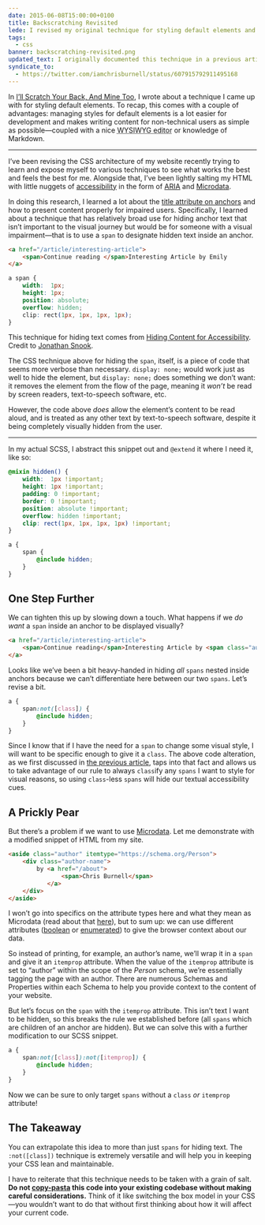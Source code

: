 ```yaml
---
date: 2015-06-08T15:00:00+0100
title: Backscratching Revisited
lede: I revised my original technique for styling default elements and took it a step further to scratch the greatest number of backs.
tags:
  - css
banner: backscratching-revisited.png
updated_text: I originally documented this technique in a previous article, <a href="https://chrisburnell.com/article/ill-scratch-your-back">I’ll Scratch Your Back, And Mine Too</a>, but have updated the techniques and explanation here to reflect accessibility needs and to better convey the message; although, I no longer use Microdata, opting for [Microformats](http://microformats.org/) instead.
syndicate_to:
  - https://twitter.com/iamchrisburnell/status/607915792911495168
---
```


In [I’ll Scratch Your Back, And Mine Too](/article/ill-scratch-your-back/), I wrote about a technique I came up with for styling default elements. To recap, this comes with a couple of advantages: managing styles for default elements is a lot easier for development and makes writing content for non-technical users as simple as possible—coupled with a nice <abbr title="What You See Is What You Get">WYSIWYG editor</abbr> or knowledge of Markdown.


--------


I’ve been revising the CSS architecture of my website recently trying to learn and expose myself to various techniques to see what works the best and feels the best for me. Alongside that, I’ve been lightly salting my HTML with little nuggets of [accessibility](https://www.a11yproject.com/) in the form of [ARIA](http://html5doctor.com/using-aria-in-html/) and [Microdata](https://schema.org/docs/documents.html).

In doing this research, I learned a lot about the [title attribute on anchors](https://silktide.com/blog/i-thought-title-text-improved-accessibility-i-was-wrong/) and how to present content properly for impaired users. Specifically, I learned about a technique that has relatively broad use for hiding anchor text that isn’t important to the visual journey but would be for someone with a visual impairment—that is to use a `span` to designate hidden text inside an anchor.

```html
<a href="/article/interesting-article">
    <span>Continue reading </span>Interesting Article by Emily
</a>
```

```css
a span {
    width:  1px;
    height: 1px;
    position: absolute;
    overflow: hidden;
    clip: rect(1px, 1px, 1px, 1px);
}
```

<aside><p>This technique for hiding text comes from <a rel="external" href="https://snook.ca/archives/html_and_css/hiding-content-for-accessibility">Hiding Content for Accessibility</a>. Credit to <a rel="external" href="https://snook.ca">Jonathan Snook</a>.</p></aside>

The CSS technique above for hiding the `span`, itself, is a piece of code that seems more verbose than necessary. `display: none;` would work just as well to hide the element, but `display: none;` does something we don’t want: it removes the element from the flow of the page, meaning it *won’t* be read by screen readers, text-to-speech software, etc.

However, the code above *does* allow the element’s content to be read aloud, and is treated as any other text by text-to-speech software, despite it being completely visually hidden from the user.


--------


In my actual SCSS, I abstract this snippet out and `@extend` it where I need it, like so:

```scss
@mixin hidden() {
    width:  1px !important;
    height: 1px !important;
    padding: 0 !important;
    border: 0 !important;
    position: absolute !important;
    overflow: hidden !important;
    clip: rect(1px, 1px, 1px, 1px) !important;
}

a {
    span {
        @include hidden;
    }
}
```

## One Step Further

We can tighten this up by slowing down a touch. What happens if we *do want* a `span` inside an anchor to be displayed visually?

```html
<a href="/article/interesting-article">
    <span>Continue reading</span>Interesting Article by <span class="author--emily">Emily</span>
</a>
```

Looks like we’ve been a bit heavy-handed in hiding *all* `spans` nested inside anchors because we can’t differentiate here between our two `spans`. Let’s revise a bit.

```scss
a {
    span:not([class]) {
        @include hidden;
    }
}
```

Since I know that if I have the need for a `span` to change some visual style, I will want to be specific enough to give it a `class`. The above code alteration, as we first discussed in [the previous article](/article/ill-scratch-your-back/), taps into that fact and allows us to take advantage of our rule to always `class`ify any `spans` I want to style for visual reasons, so using `class`-less `spans` will hide our textual accessibility cues.


## A Prickly Pear

But there’s a problem if we want to use [Microdata](https://schema.org/docs/documents.html). Let me demonstrate with a modified snippet of HTML from my site.

```html
<aside class="author" itemtype="https://schema.org/Person">
    <div class="author-name">
        by <a href="/about">
               <span>Chris Burnell</span>
           </a>
    </div>
</aside>
```

I won’t go into specifics on the attribute types here and what they mean as Microdata (read about that [here](https://schema.org/Person)), but to sum up: we can use different attributes ([boolean](https://html.spec.whatwg.org/#boolean-attributes) or [enumerated](https://html.spec.whatwg.org/#keywords-and-enumerated-attributes)) to give the browser context about our data.

So instead of printing, for example, an author’s name, we’ll wrap it in a `span` and give it an `itemprop` attribute. When the value of the `itemprop` attribute is set to <q>author</q> within the scope of the *Person* schema, we’re essentially tagging the page with an author. There are numerous Schemas and Properties within each Schema to help you provide context to the content of your website.

But let’s focus on the `span` with the `itemprop` attribute. This isn’t text I want to be hidden, so this breaks the rule we established before (all `spans` which are children of an anchor are hidden). But we can solve this with a further modification to our SCSS snippet.

```scss
a {
    span:not([class]):not([itemprop]) {
        @include hidden;
    }
}
```

Now we can be sure to only target `spans` without a `class` *or* `itemprop` attribute!


## The Takeaway

You can extrapolate this idea to more than just `spans` for hiding text. The `:not([class])` technique is extremely versatile and will help you in keeping your CSS lean and maintainable.

I have to reiterate that this technique needs to be taken with a grain of salt. **Do not [copy-pasta](https://gifs.chrisburnell.com/copypasta.gif "Copy and Paste") this code into your existing codebase without making careful considerations.** Think of it like switching the box model in your CSS—you wouldn’t want to do that without first thinking about how it will affect your current code.
